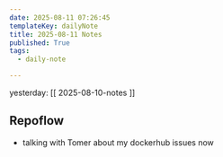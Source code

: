 ```yaml
---
date: 2025-08-11 07:26:45
templateKey: dailyNote
title: 2025-08-11 Notes
published: True
tags:
  - daily-note

---
```


yesterday: [[ 2025-08-10-notes ]]

## Repoflow

- talking with Tomer about my dockerhub issues now
